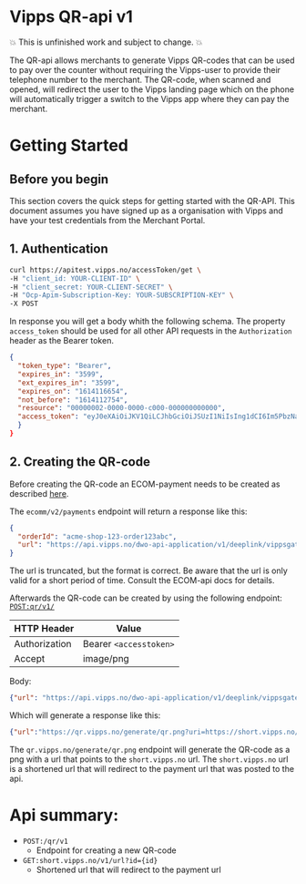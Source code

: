 # Vipps QR-api v1

💥 This is unfinished work and subject to change. 💥

The QR-api allows merchants to generate Vipps QR-codes that can be used to pay over the counter without requiring the Vipps-user to provide their telephone number to the merchant. The QR-code, when scanned and opened, will redirect the user to the Vipps landing page which on the phone will automatically trigger a switch to the Vipps app where they can pay the merchant.

# Getting Started

## Before you begin
This section covers the quick steps for getting started with the QR-API. This document assumes you have signed up as a organisation with Vipps and have your test credentials from the Merchant Portal.

## 1. Authentication
```bash
curl https://apitest.vipps.no/accessToken/get \
-H "client_id: YOUR-CLIENT-ID" \
-H "client_secret: YOUR-CLIENT-SECRET" \
-H "Ocp-Apim-Subscription-Key: YOUR-SUBSCRIPTION-KEY" \
-X POST
```

In response you will get a body whith the following schema.
The property `access_token` should be used for all other API requests in the `Authorization` header as the Bearer token.

```json
{
  "token_type": "Bearer",	
  "expires_in": "3599",
  "ext_expires_in": "3599",
  "expires_on": "1614116654",
  "not_before": "1614112754",
  "resource": "00000002-0000-0000-c000-000000000000",
  "access_token": "eyJ0eXAiOiJKV1QiLCJhbGciOiJSUzI1NiIsIng1dCI6Im5PbzNaRH <snip>"
  }
}
```

## 2. Creating the QR-code

Before creating the QR-code an ECOM-payment needs to be created as described [here](https://github.com/vippsas/vipps-ecom-api/blob/master/vipps-ecom-api.md#initiate-payment-flow-phone-and-browser).


The `ecomm/v2/payments` endpoint will return a response like this:

```json
{
  "orderId": "acme-shop-123-order123abc",
  "url": "https://api.vipps.no/dwo-api-application/v1/deeplink/vippsgateway?v=2&token=eyJraWQiOiJqd3RrZXkiLC <snip>"
}
```

The url is truncated, but the format is correct. Be aware that the url is only valid for a short period of time. Consult the ECOM-api docs for details.

Afterwards the QR-code can be created by using the following endpoint:
[`POST:qr​/v1/`](https://swagger.io/)

HTTP Header   | Value
------------  | -------------
Authorization | Bearer `<accesstoken>`
Accept        | image/png

Body:
```json
{"url": "https://api.vipps.no/dwo-api-application/v1/deeplink/vippsgateway?v=2&token=eyJraWQiOiJqd3RrZXkiLC <snip>"}
```

Which will generate a response like this:

```json
{"url":"https://qr.vipps.no/generate/qr.png?uri=https://short.vipps.no/v1/url?id=01660693bd8f4311a47ffe4c823fb42a&qr-only=true","expiresIn":60}
```

The `qr.vipps.no/generate/qr.png` endpoint will generate the QR-code as a png with a url that points to the `short.vipps.no` url. The `short.vipps.no` url is a shortened url that will redirect to the payment url that was posted to the api.



# Api summary:
- `POST:/qr/v1`
	- Endpoint for creating a new QR-code 
- `GET:short.vipps.no/v1/url?id={id}`
	- Shortened url that will redirect to the payment url

